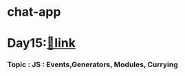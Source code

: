 # chat-app
# Day15:[🔗link](https://devs-nest.github.io/frontend-assignments/Day15/)

### Topic : JS : Events,Generators, Modules, Currying
